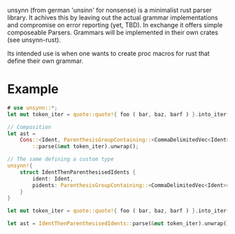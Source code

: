 unsynn (from german 'unsinn' for nonsense) is a minimalist rust parser library. It achives
this by leaving out the actual grammar implementations and compromise on error reporting (yet,
TBD). In exchange it offers simple composeable Parsers. Grammars will be implemented in their
own crates (see unsynn-rust).

Its intended use is when one wants to create proc macros for rust that define their own
grammar.

# Example

```rust
# use unsynn::*;
let mut token_iter = quote::quote!{ foo ( bar, baz, barf ) }.into_iter();

// Composition
let ast =
    Cons::<Ident, ParenthesisGroupContaining::<CommaDelimitedVec<Ident>>>
        ::parse(&mut token_iter).unwrap();

// The same defining a custom type
unsynn!{
    struct IdentThenParenthesisedIdents {
        ident: Ident,
        pidents: ParenthesisGroupContaining::<CommaDelimitedVec<Ident>>,
    }
}

let mut token_iter = quote::quote!{ foo ( bar, baz, barf ) }.into_iter();

let ast = IdentThenParenthesisedIdents::parse(&mut token_iter).unwrap();
```
